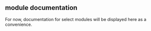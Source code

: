 
## module documentation

For now, documentation for select modules will be displayed here as a convenience.